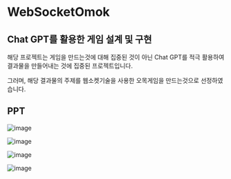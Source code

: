 # WebSocketOmok

## Chat GPT를 활용한 게임 설계 및 구현

해당 프로젝트는 게임을 만드는것에 대해 집중된 것이 아닌 Chat GPT를 적극 활용하여 결과물을 만들어내는 것에 집중된 프로젝트입니다.

그러며, 해당 결과물의 주제를 웹소켓기술을 사용한 오목게임을 만드는것으로 선정하였습니다.

## PPT

![image](https://github.com/LeeJaeYong02/WebSocketOmok/assets/66985977/80a87b0d-6bca-456e-9289-76edf9c37a4f)

![image](https://github.com/LeeJaeYong02/WebSocketOmok/assets/66985977/62227749-b49b-4827-abfe-0b1f5daa5eb6)

![image](https://github.com/LeeJaeYong02/WebSocketOmok/assets/66985977/42ba2100-5608-4ea9-ad6d-edbba56fbd7c)

![image](https://github.com/LeeJaeYong02/WebSocketOmok/assets/66985977/e1821e90-cda4-4fdd-a427-ac954544e883)
